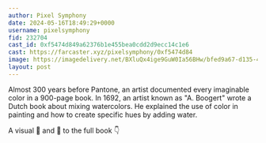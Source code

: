 ```yaml
---
author: Pixel Symphony
date: 2024-05-16T18:49:29+0000
username: pixelsymphony
fid: 232704
cast_id: 0xf5474d849a62376b1e455bea0cdd2d9ecc14c1e6
cast: https://farcaster.xyz/pixelsymphony/0xf5474d84
image: https://imagedelivery.net/BXluQx4ige9GuW0Ia56BHw/bfed9a67-d135-4e9e-9c36-a51afcf88000/original
layout: post
---
```


Almost 300 years before Pantone, an artist documented every imaginable color in a 900-page book. In 1692, an artist known as "A. Boogert" wrote a Dutch book about mixing watercolors. He explained the use of color in painting and how to create specific hues by adding water.

A visual 🧵 and 🔗 to the full book 👇

<img src='https://imagedelivery.net/BXluQx4ige9GuW0Ia56BHw/bfed9a67-d135-4e9e-9c36-a51afcf88000/original' alt='' referrerpolicy='no-referrer'/>
